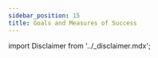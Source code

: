 ```yaml
---
sidebar_position: 15
title: Goals and Measures of Success
---
```


import Disclaimer from '../\_disclaimer.mdx';

<Disclaimer />





